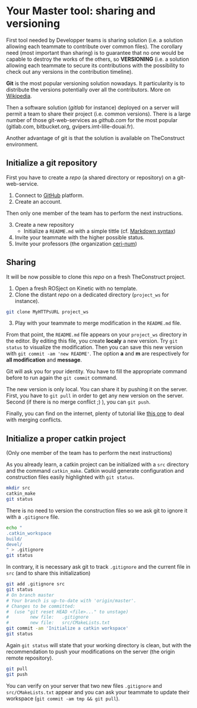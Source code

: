 # Your Master tool: sharing and versioning 

First tool needed by Developper teams is sharing solution (i.e. a solution allowing each teammate to contribute over common files).
The corollary need (most important than sharing) is to guarantee that no one would be capable to destroy the works of the others, so **VERSIONING** (i.e. a solution allowing each teammate to secure its contributions with the possibility to check out any versions in the contribution timeline).

**Git** is the most popular versioning solution nowadays.
It particularity is to distribute the versions potentially over all the contributors. More on [Wikipedia](https://en.wikipedia.org/wiki/Git).

Then a software solution (*gitlab* for instance) deployed on a server will permit a team to share their project (i.e. common versions).
There is a large number of those git-web-services as *github.com* for the most popular (gitlab.com, bitbucket.org, gvipers.imt-lille-douai.fr).

Another advantage of git is that the solution is available on TheConstruct environment.

## Initialize a git repository

First you have to create a *repo* (a shared directory or repository) on a git-web-service.

1. Connect to [GitHub](https://github.com) platform.
2. Create an account.

Then only one member of the team has to perform the next instructions.

3. Create a new repository
   - Initialize a `README.md` with a simple tittle (cf. [Markdown syntax](https://fr.wikipedia.org/wiki/Markdown))
4. Invite your teammate with the higher possible status.
5. Invite your professors (the organization [ceri-num](https://github.com/ceri-num))

## Sharing

It will be now possible to clone this *repo* on a fresh TheConstruct project.

1. Open a fresh ROSject on Kinetic with no template.
2. Clone the distant *repo* on a dedicated directory (`project_ws` for instance).

```bash
git clone MyHTTPsURL project_ws
```

3. Play with your teammate to merge modification in the `README.md` file.

From that point, the `README.md` file appears on your `project_ws` directory in the editor.
By editing this file, you create **localy** a new version. 
Try `git status` to visualize the modification.
Then you can save this new version with `git commit -am 'new README'`.
The option **a** and **m** are respectively for **all modification** and 
**message**.

Git will ask you for your identity. 
You have to fill the appropriate command before to run again the `git commit` command.

The new version is only local.
You can share it by pushing it on the server. 
First, you have to `git pull` in order to get any new version on the server.
Second (if there is no merge conflict ;) ), you can `git push`.

Finally, you can find on the internet, plenty of tutorial like [this one](https://opensource.com/article/20/4/git-merge-conflict) to deal with merging conflicts.

## Initialize a proper catkin project

(Only one member of the team has to perform the next instructions)

As you already learn, a catkin project can be initialized with a `src` directory and the command `catkin_make`.
Catkin would generate configuration and construction files easily highlighted with `git status`.

```bash
mkdir src
catkin_make
git status
```

There is no need to version the construction files so we ask git to ignore it with a `.gitignore` file.

```bash
echo "
.catkin_workspace
build/
devel/
" > .gitignore
git status
```

In contrary, it is necessary ask git to track `.gitignore` and the current file in `src` (and to share this initialization)

```bash
git add .gitignore src
git status
# On branch master
# Your branch is up-to-date with 'origin/master'.
# Changes to be committed:
#  (use "git reset HEAD <file>..." to unstage)
#        new file:   .gitignore
#        new file:   src/CMakeLists.txt
git commit -am 'Initialize a catkin workspace'
git status
```

Again `git status` will state that your working directory is clean, but with the recommendation to push your modifications on the server (the origin remote repository).

```bash
git pull
git push
```

You can verify on your server that two new files `.gitignore` and `src/CMakeLists.txt` appear and you can ask your teammate to update their workspace (`git commit -am tmp && git pull`).
